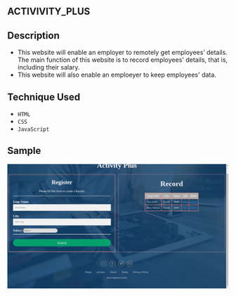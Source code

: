 ## ACTIVIVITY_PLUS

## Description

- This website will enable an employer to remotely get employees’ details. The main function of this website is to record employees' details, that is, including their salary.
- This website will also enable an emploeyer to keep employees' data.

## Technique Used

- `HTML`
- `CSS`
- `JavaScript`

## Sample

![This is an image](./images/web_sample.png)
